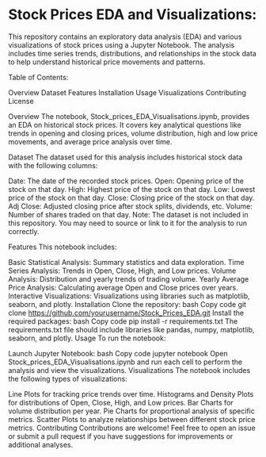 # Stock Prices EDA and Visualizations:

This repository contains an exploratory data analysis (EDA) and various visualizations of stock prices using a Jupyter Notebook. The analysis includes time series trends, distributions, and relationships in the stock data to help understand historical price movements and patterns.

Table of Contents:

Overview
Dataset
Features
Installation
Usage
Visualizations
Contributing
License

Overview
The notebook, Stock_prices_EDA_Visualisations.ipynb, provides an EDA on historical stock prices. It covers key analytical questions like trends in opening and closing prices, volume distribution, high and low price movements, and average price analysis over time.

Dataset
The dataset used for this analysis includes historical stock data with the following columns:

Date: The date of the recorded stock prices.
Open: Opening price of the stock on that day.
High: Highest price of the stock on that day.
Low: Lowest price of the stock on that day.
Close: Closing price of the stock on that day.
Adj Close: Adjusted closing price after stock splits, dividends, etc.
Volume: Number of shares traded on that day.
Note: The dataset is not included in this repository. You may need to source or link to it for the analysis to run correctly.

Features
This notebook includes:

Basic Statistical Analysis: Summary statistics and data exploration.
Time Series Analysis: Trends in Open, Close, High, and Low prices.
Volume Analysis: Distribution and yearly trends of trading volume.
Yearly Average Price Analysis: Calculating average Open and Close prices over years.
Interactive Visualizations: Visualizations using libraries such as matplotlib, seaborn, and plotly.
Installation
Clone the repository:
bash
Copy code
git clone https://github.com/yourusername/Stock_Prices_EDA.git
Install the required packages:
bash
Copy code
pip install -r requirements.txt
The requirements.txt file should include libraries like pandas, numpy, matplotlib, seaborn, and plotly.
Usage
To run the notebook:

Launch Jupyter Notebook:
bash
Copy code
jupyter notebook
Open Stock_prices_EDA_Visualisations.ipynb and run each cell to perform the analysis and view the visualizations.
Visualizations
The notebook includes the following types of visualizations:

Line Plots for tracking price trends over time.
Histograms and Density Plots for distributions of Open, Close, High, and Low prices.
Bar Charts for volume distribution per year.
Pie Charts for proportional analysis of specific metrics.
Scatter Plots to analyze relationships between different stock price metrics.
Contributing
Contributions are welcome! Feel free to open an issue or submit a pull request if you have suggestions for improvements or additional analyses.

